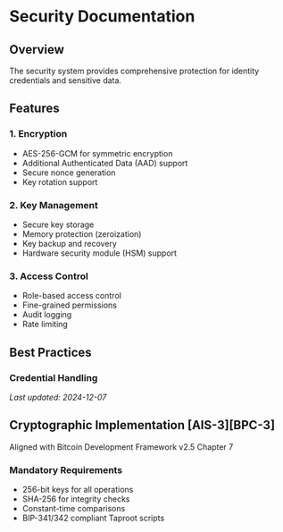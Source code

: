 <!-- markdownlint-disable MD013 line-length -->

# Security Documentation

## Overview
The security system provides comprehensive protection for identity credentials and sensitive data.

## Features

### 1. Encryption
- AES-256-GCM for symmetric encryption
- Additional Authenticated Data (AAD) support
- Secure nonce generation
- Key rotation support

### 2. Key Management
- Secure key storage
- Memory protection (zeroization)
- Key backup and recovery
- Hardware security module (HSM) support

### 3. Access Control
- Role-based access control
- Fine-grained permissions
- Audit logging
- Rate limiting

## Best Practices

### Credential Handling

*Last updated: 2024-12-07*

## Cryptographic Implementation [AIS-3][BPC-3]
Aligned with Bitcoin Development Framework v2.5 Chapter 7

### Mandatory Requirements
- 256-bit keys for all operations
- SHA-256 for integrity checks
- Constant-time comparisons
- BIP-341/342 compliant Taproot scripts
